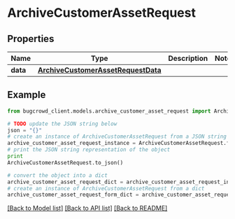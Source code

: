 # ArchiveCustomerAssetRequest


## Properties

Name | Type | Description | Notes
------------ | ------------- | ------------- | -------------
**data** | [**ArchiveCustomerAssetRequestData**](ArchiveCustomerAssetRequestData.md) |  | 

## Example

```python
from bugcrowd_client.models.archive_customer_asset_request import ArchiveCustomerAssetRequest

# TODO update the JSON string below
json = "{}"
# create an instance of ArchiveCustomerAssetRequest from a JSON string
archive_customer_asset_request_instance = ArchiveCustomerAssetRequest.from_json(json)
# print the JSON string representation of the object
print
ArchiveCustomerAssetRequest.to_json()

# convert the object into a dict
archive_customer_asset_request_dict = archive_customer_asset_request_instance.to_dict()
# create an instance of ArchiveCustomerAssetRequest from a dict
archive_customer_asset_request_form_dict = archive_customer_asset_request.from_dict(archive_customer_asset_request_dict)
```
[[Back to Model list]](../README.md#documentation-for-models) [[Back to API list]](../README.md#documentation-for-api-endpoints) [[Back to README]](../README.md)



